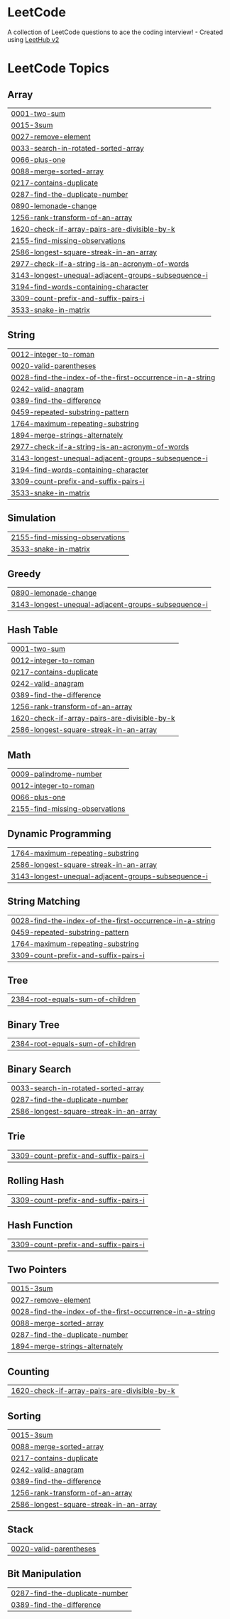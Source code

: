 # LeetCode
A collection of LeetCode questions to ace the coding interview! - Created using [LeetHub v2](https://github.com/arunbhardwaj/LeetHub-2.0)

<!---LeetCode Topics Start-->
# LeetCode Topics
## Array
|  |
| ------- |
| [0001-two-sum](https://github.com/mabelmercita/LeetCode/tree/master/0001-two-sum) |
| [0015-3sum](https://github.com/mabelmercita/LeetCode/tree/master/0015-3sum) |
| [0027-remove-element](https://github.com/mabelmercita/LeetCode/tree/master/0027-remove-element) |
| [0033-search-in-rotated-sorted-array](https://github.com/mabelmercita/LeetCode/tree/master/0033-search-in-rotated-sorted-array) |
| [0066-plus-one](https://github.com/mabelmercita/LeetCode/tree/master/0066-plus-one) |
| [0088-merge-sorted-array](https://github.com/mabelmercita/LeetCode/tree/master/0088-merge-sorted-array) |
| [0217-contains-duplicate](https://github.com/mabelmercita/LeetCode/tree/master/0217-contains-duplicate) |
| [0287-find-the-duplicate-number](https://github.com/mabelmercita/LeetCode/tree/master/0287-find-the-duplicate-number) |
| [0890-lemonade-change](https://github.com/mabelmercita/LeetCode/tree/master/0890-lemonade-change) |
| [1256-rank-transform-of-an-array](https://github.com/mabelmercita/LeetCode/tree/master/1256-rank-transform-of-an-array) |
| [1620-check-if-array-pairs-are-divisible-by-k](https://github.com/mabelmercita/LeetCode/tree/master/1620-check-if-array-pairs-are-divisible-by-k) |
| [2155-find-missing-observations](https://github.com/mabelmercita/LeetCode/tree/master/2155-find-missing-observations) |
| [2586-longest-square-streak-in-an-array](https://github.com/mabelmercita/LeetCode/tree/master/2586-longest-square-streak-in-an-array) |
| [2977-check-if-a-string-is-an-acronym-of-words](https://github.com/mabelmercita/LeetCode/tree/master/2977-check-if-a-string-is-an-acronym-of-words) |
| [3143-longest-unequal-adjacent-groups-subsequence-i](https://github.com/mabelmercita/LeetCode/tree/master/3143-longest-unequal-adjacent-groups-subsequence-i) |
| [3194-find-words-containing-character](https://github.com/mabelmercita/LeetCode/tree/master/3194-find-words-containing-character) |
| [3309-count-prefix-and-suffix-pairs-i](https://github.com/mabelmercita/LeetCode/tree/master/3309-count-prefix-and-suffix-pairs-i) |
| [3533-snake-in-matrix](https://github.com/mabelmercita/LeetCode/tree/master/3533-snake-in-matrix) |
## String
|  |
| ------- |
| [0012-integer-to-roman](https://github.com/mabelmercita/LeetCode/tree/master/0012-integer-to-roman) |
| [0020-valid-parentheses](https://github.com/mabelmercita/LeetCode/tree/master/0020-valid-parentheses) |
| [0028-find-the-index-of-the-first-occurrence-in-a-string](https://github.com/mabelmercita/LeetCode/tree/master/0028-find-the-index-of-the-first-occurrence-in-a-string) |
| [0242-valid-anagram](https://github.com/mabelmercita/LeetCode/tree/master/0242-valid-anagram) |
| [0389-find-the-difference](https://github.com/mabelmercita/LeetCode/tree/master/0389-find-the-difference) |
| [0459-repeated-substring-pattern](https://github.com/mabelmercita/LeetCode/tree/master/0459-repeated-substring-pattern) |
| [1764-maximum-repeating-substring](https://github.com/mabelmercita/LeetCode/tree/master/1764-maximum-repeating-substring) |
| [1894-merge-strings-alternately](https://github.com/mabelmercita/LeetCode/tree/master/1894-merge-strings-alternately) |
| [2977-check-if-a-string-is-an-acronym-of-words](https://github.com/mabelmercita/LeetCode/tree/master/2977-check-if-a-string-is-an-acronym-of-words) |
| [3143-longest-unequal-adjacent-groups-subsequence-i](https://github.com/mabelmercita/LeetCode/tree/master/3143-longest-unequal-adjacent-groups-subsequence-i) |
| [3194-find-words-containing-character](https://github.com/mabelmercita/LeetCode/tree/master/3194-find-words-containing-character) |
| [3309-count-prefix-and-suffix-pairs-i](https://github.com/mabelmercita/LeetCode/tree/master/3309-count-prefix-and-suffix-pairs-i) |
| [3533-snake-in-matrix](https://github.com/mabelmercita/LeetCode/tree/master/3533-snake-in-matrix) |
## Simulation
|  |
| ------- |
| [2155-find-missing-observations](https://github.com/mabelmercita/LeetCode/tree/master/2155-find-missing-observations) |
| [3533-snake-in-matrix](https://github.com/mabelmercita/LeetCode/tree/master/3533-snake-in-matrix) |
## Greedy
|  |
| ------- |
| [0890-lemonade-change](https://github.com/mabelmercita/LeetCode/tree/master/0890-lemonade-change) |
| [3143-longest-unequal-adjacent-groups-subsequence-i](https://github.com/mabelmercita/LeetCode/tree/master/3143-longest-unequal-adjacent-groups-subsequence-i) |
## Hash Table
|  |
| ------- |
| [0001-two-sum](https://github.com/mabelmercita/LeetCode/tree/master/0001-two-sum) |
| [0012-integer-to-roman](https://github.com/mabelmercita/LeetCode/tree/master/0012-integer-to-roman) |
| [0217-contains-duplicate](https://github.com/mabelmercita/LeetCode/tree/master/0217-contains-duplicate) |
| [0242-valid-anagram](https://github.com/mabelmercita/LeetCode/tree/master/0242-valid-anagram) |
| [0389-find-the-difference](https://github.com/mabelmercita/LeetCode/tree/master/0389-find-the-difference) |
| [1256-rank-transform-of-an-array](https://github.com/mabelmercita/LeetCode/tree/master/1256-rank-transform-of-an-array) |
| [1620-check-if-array-pairs-are-divisible-by-k](https://github.com/mabelmercita/LeetCode/tree/master/1620-check-if-array-pairs-are-divisible-by-k) |
| [2586-longest-square-streak-in-an-array](https://github.com/mabelmercita/LeetCode/tree/master/2586-longest-square-streak-in-an-array) |
## Math
|  |
| ------- |
| [0009-palindrome-number](https://github.com/mabelmercita/LeetCode/tree/master/0009-palindrome-number) |
| [0012-integer-to-roman](https://github.com/mabelmercita/LeetCode/tree/master/0012-integer-to-roman) |
| [0066-plus-one](https://github.com/mabelmercita/LeetCode/tree/master/0066-plus-one) |
| [2155-find-missing-observations](https://github.com/mabelmercita/LeetCode/tree/master/2155-find-missing-observations) |
## Dynamic Programming
|  |
| ------- |
| [1764-maximum-repeating-substring](https://github.com/mabelmercita/LeetCode/tree/master/1764-maximum-repeating-substring) |
| [2586-longest-square-streak-in-an-array](https://github.com/mabelmercita/LeetCode/tree/master/2586-longest-square-streak-in-an-array) |
| [3143-longest-unequal-adjacent-groups-subsequence-i](https://github.com/mabelmercita/LeetCode/tree/master/3143-longest-unequal-adjacent-groups-subsequence-i) |
## String Matching
|  |
| ------- |
| [0028-find-the-index-of-the-first-occurrence-in-a-string](https://github.com/mabelmercita/LeetCode/tree/master/0028-find-the-index-of-the-first-occurrence-in-a-string) |
| [0459-repeated-substring-pattern](https://github.com/mabelmercita/LeetCode/tree/master/0459-repeated-substring-pattern) |
| [1764-maximum-repeating-substring](https://github.com/mabelmercita/LeetCode/tree/master/1764-maximum-repeating-substring) |
| [3309-count-prefix-and-suffix-pairs-i](https://github.com/mabelmercita/LeetCode/tree/master/3309-count-prefix-and-suffix-pairs-i) |
## Tree
|  |
| ------- |
| [2384-root-equals-sum-of-children](https://github.com/mabelmercita/LeetCode/tree/master/2384-root-equals-sum-of-children) |
## Binary Tree
|  |
| ------- |
| [2384-root-equals-sum-of-children](https://github.com/mabelmercita/LeetCode/tree/master/2384-root-equals-sum-of-children) |
## Binary Search
|  |
| ------- |
| [0033-search-in-rotated-sorted-array](https://github.com/mabelmercita/LeetCode/tree/master/0033-search-in-rotated-sorted-array) |
| [0287-find-the-duplicate-number](https://github.com/mabelmercita/LeetCode/tree/master/0287-find-the-duplicate-number) |
| [2586-longest-square-streak-in-an-array](https://github.com/mabelmercita/LeetCode/tree/master/2586-longest-square-streak-in-an-array) |
## Trie
|  |
| ------- |
| [3309-count-prefix-and-suffix-pairs-i](https://github.com/mabelmercita/LeetCode/tree/master/3309-count-prefix-and-suffix-pairs-i) |
## Rolling Hash
|  |
| ------- |
| [3309-count-prefix-and-suffix-pairs-i](https://github.com/mabelmercita/LeetCode/tree/master/3309-count-prefix-and-suffix-pairs-i) |
## Hash Function
|  |
| ------- |
| [3309-count-prefix-and-suffix-pairs-i](https://github.com/mabelmercita/LeetCode/tree/master/3309-count-prefix-and-suffix-pairs-i) |
## Two Pointers
|  |
| ------- |
| [0015-3sum](https://github.com/mabelmercita/LeetCode/tree/master/0015-3sum) |
| [0027-remove-element](https://github.com/mabelmercita/LeetCode/tree/master/0027-remove-element) |
| [0028-find-the-index-of-the-first-occurrence-in-a-string](https://github.com/mabelmercita/LeetCode/tree/master/0028-find-the-index-of-the-first-occurrence-in-a-string) |
| [0088-merge-sorted-array](https://github.com/mabelmercita/LeetCode/tree/master/0088-merge-sorted-array) |
| [0287-find-the-duplicate-number](https://github.com/mabelmercita/LeetCode/tree/master/0287-find-the-duplicate-number) |
| [1894-merge-strings-alternately](https://github.com/mabelmercita/LeetCode/tree/master/1894-merge-strings-alternately) |
## Counting
|  |
| ------- |
| [1620-check-if-array-pairs-are-divisible-by-k](https://github.com/mabelmercita/LeetCode/tree/master/1620-check-if-array-pairs-are-divisible-by-k) |
## Sorting
|  |
| ------- |
| [0015-3sum](https://github.com/mabelmercita/LeetCode/tree/master/0015-3sum) |
| [0088-merge-sorted-array](https://github.com/mabelmercita/LeetCode/tree/master/0088-merge-sorted-array) |
| [0217-contains-duplicate](https://github.com/mabelmercita/LeetCode/tree/master/0217-contains-duplicate) |
| [0242-valid-anagram](https://github.com/mabelmercita/LeetCode/tree/master/0242-valid-anagram) |
| [0389-find-the-difference](https://github.com/mabelmercita/LeetCode/tree/master/0389-find-the-difference) |
| [1256-rank-transform-of-an-array](https://github.com/mabelmercita/LeetCode/tree/master/1256-rank-transform-of-an-array) |
| [2586-longest-square-streak-in-an-array](https://github.com/mabelmercita/LeetCode/tree/master/2586-longest-square-streak-in-an-array) |
## Stack
|  |
| ------- |
| [0020-valid-parentheses](https://github.com/mabelmercita/LeetCode/tree/master/0020-valid-parentheses) |
## Bit Manipulation
|  |
| ------- |
| [0287-find-the-duplicate-number](https://github.com/mabelmercita/LeetCode/tree/master/0287-find-the-duplicate-number) |
| [0389-find-the-difference](https://github.com/mabelmercita/LeetCode/tree/master/0389-find-the-difference) |
<!---LeetCode Topics End-->
